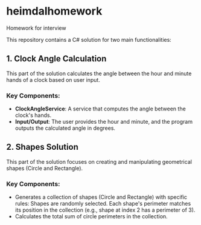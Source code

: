 # heimdalhomework
Homework for interview

This repository contains a C# solution for two main functionalities:

## 1. Clock Angle Calculation
This part of the solution calculates the angle between the hour and minute hands of a clock based on user input.

### Key Components:
- **ClockAngleService**: A service that computes the angle between the clock's hands.
- **Input/Output**: The user provides the hour and minute, and the program outputs the calculated angle in degrees.


## 2. Shapes Solution
This part of the solution focuses on creating and manipulating geometrical shapes (Circle and Rectangle).

### Key Components:
- Generates a collection of shapes (Circle and Rectangle) with specific rules:
  Shapes are randomly selected.
  Each shape's perimeter matches its position in the collection (e.g., shape at index 2 has a perimeter of 3).
- Calculates the total sum of circle perimeters in the collection.